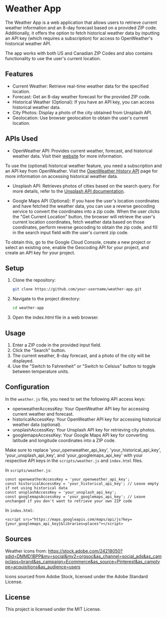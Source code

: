 # Weather App

The Weather App is a web application that allows users to retrieve current weather information and an 8-day forecast based on a provided ZIP code. Additionally, it offers the option to fetch historical weather data by inputting an API key (which requires a subscription) for access to OpenWeather's historical weather API.

The app works with both US and Canadian ZIP Codes and also contains functionality to use the user's current location.  

## Features

- Current Weather: Retrieve real-time weather data for the specified location.
- Forecast: Get an 8-day weather forecast for the provided ZIP code.
- Historical Weather (Optional): If you have an API key, you can access historical weather data.
- City Photos: Display a photo of the city obtained from Unsplash API.
- Geolocation: Use browser geolocation to obtain the user's current location. 

## APIs Used

- OpenWeather API: Provides current weather, forecast, and historical weather data. Visit their [website](https://openweathermap.org/) for more information.

To use the (optional) historical weather feature, you need a subscription and an API key from OpenWeather. Visit the [OpenWeather History API](https://openweathermap.org/history) page for more information on accessing historical weather data.

- Unsplash API: Retrieves photos of cities based on the search query. For more details, refer to the [Unsplash API documentation](https://unsplash.com/documentation).

- Google Maps API (Optional): If you have the user's location coordinates and have fetched the weather data, you can use a reverse geocoding service to convert the coordinates into a zip code. When the user clicks the "Get Current Location" button, the browser will retrieve the user's current location coordinates, fetch weather data based on those coordinates, perform reverse geocoding to obtain the zip code, and fill in the search input field with the user's current zip code.

To obtain this, go to the Google Cloud Console, create a new project or select an existing one, enable the Geocoding API for your project, and create an API key for your project.

## Setup

1. Clone the repository:

   ```bash
   git clone https://github.com/your-username/weather-app.git
   ```

2. Navigate to the project directory:

    ```bash
    cd weather-app
    ```

3. Open the index.html file in a web browser.

## Usage
1. Enter a ZIP code in the provided input field.
2. Click the "Search" button.
3. The current weather, 8-day forecast, and a photo of the city will be displayed.
4. Use the "Switch to Fahrenheit" or "Switch to Celsius" button to toggle between temperature units.

## Configuration
In the `weather.js` file, you need to set the following API access keys:

* openweatherAccessKey: Your OpenWeather API key for accessing current weather and forecast.
* historicalAccessKey: Your OpenWeather API key for accessing historical weather data (optional).
* unsplashAccessKey: Your Unsplash API key for retrieving city photos.
* googlemapsAccessKey: Your Google Maps API key for converting latitude and longitude coordinates into a ZIP code. 

Make sure to replace 'your_openweather_api_key', 'your_historical_api_key', 'your_unsplash_api_key', and 'your_googlemaps_api_key' with your respective API keys in the `scripts/weather.js` and `index.html` files.

In `scripts/weather.js`:
```
const openweatherAccessKey = 'your_openweather_api_key';
const historicalAccessKey = 'your_historical_api_key'; // Leave empty if not using historical data
const unsplashAccessKey = 'your_unsplash_api_key';
const googlemapsAccessKey = 'your_googlemaps_api_key'; // Leave unchanged if you don't want to retrieve your own ZIP code
```

In `index.html`: 
```
<script src="https://maps.googleapis.com/maps/api/js?key={your_googlemaps_api_key}&libraries=places"></script>
```

## Sources

Weather icons from: https://stock.adobe.com/24218050?sdid=DMMD1BPP&mv=social&mv2=orgsoc&as_channel=social_ads&as_campclass=brand&as_campaign=Ecommerce&as_source=Pinterest&as_camptype=acquisitions&as_audience=users

Icons sourced from Adobe Stock, licensed under the Adobe Standard License.


## License
This project is licensed under the MIT License.


